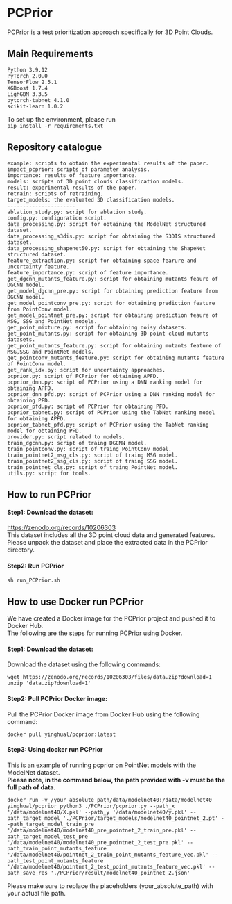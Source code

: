 # PCPrior
PCPrior is a test prioritization approach specifically for 3D Point Clouds.

## Main Requirements
    Python 3.9.12
    PyTorch 2.0.0
    TensorFlow 2.5.1
    XGBoost 1.7.4
    LighGBM 3.3.5
    pytorch-tabnet 4.1.0
    scikit-learn 1.0.2
To set up the environment, please run  
```pip install -r requirements.txt```

##  Repository catalogue
    example: scripts to obtain the experimental results of the paper.
    impact_pcprior: scripts of parameter analysis.
    importance: results of feature importance.
    models: scripts of 3D point clouds classification models.
    result: experimental results of the paper.
    retrain: scripts of retraining.
    target_models: the evaluated 3D classification models.
    ----------------------
    ablation_study.py: script for ablation study.
    config.py: configuration script.
    data_processing.py: script for obtaining the ModelNet structured dataset.
    data_processing_s3dis.py: script for obtaining the S3DIS structured dataset.
    data_processing_shapenet50.py: script for obtaining the ShapeNet structured dataset.
    feature_extraction.py: script for obtaining space fearure and uncertainty feature.
    feature_importance.py: script of feature importance.
    get_dgcnn_mutants_feature.py: script for obtaining mutants feaure of DGCNN model.
    get_model_dgcnn_pre.py: script for obtaining prediction feature from DGCNN model.
    get_model_pointconv_pre.py: script for obtaining prediction feature from PointConv model.
    get_model_pointnet_pre.py: script for obtaining prediction feaure of MSG, SSG and PointNet models.
    get_point_mixture.py: script for obtaining noisy datasets.
    get_point_mutants.py: script for obtaining 3D point cloud mutants datasets.
    get_point_mutants_feature.py: script for obtaining mutants feature of MSG,SSG and PointNet models.
    get_pointconv_mutants_feature.py: script for obtaining mutants feature of PointConv model.
    get_rank_idx.py: script for uncertainty approaches.
    pcprior.py: script of PCPrior for obtaining APFD.
    pcprior_dnn.py: script of PCPrior using a DNN ranking model for obtaining APFD.
    pcprior_dnn_pfd.py: script of PCPrior using a DNN ranking model for obtaining PFD.
    pcprior_pfd.py: script of PCPrior for obtaining PFD.
    pcprior_tabnet.py: script of PCPrior using the TabNet ranking model for obtaining APFD.
    pcprior_tabnet_pfd.py: script of PCPrior using the TabNet ranking model for obtaining PFD.
    provider.py: script related to models.
    train_dgcnn.py: script of traing DGCNN model.
    train_pointconv.py: script of traing PointConv model.
    train_pointnet2_msg_cls.py: script of traing MSG model.
    train_pointnet2_ssg_cls.py: script of traing SSG model.
    train_pointnet_cls.py: script of traing PointNet model.
    utils.py: script for tools.
    
## How to run PCPrior
#### Step1: Download the dataset:  
https://zenodo.org/records/10206303  
This dataset includes all the 3D point cloud data and generated features.   
Please unpack the dataset and place the extracted data in the PCPrior directory. 
#### Step2: Run PCPrior  
```sh run_PCPrior.sh```

## How to use Docker run PCPrior
We have created a Docker image for the PCPrior project and pushed it to Docker Hub.  
The following are the steps for running PCPrior using Docker.

#### Step1: Download the dataset: 
Download the dataset using the following commands:
```
wget https://zenodo.org/records/10206303/files/data.zip?download=1
unzip 'data.zip?download=1'
```
#### Step2: Pull PCPrior Docker image: 
Pull the PCPrior Docker image from Docker Hub using the following command:
```
docker pull yinghual/pcprior:latest
```
#### Step3: Using docker run PCPrior
This is an example of running pcprior on PointNet models with the ModelNet dataset.  
**Please note, in the command below, the path provided with -v must be the full path of data**.

```
docker run -v /your_absolute_path/data/modelnet40:/data/modelnet40 yinghual/pcprior python3 ./PCPrior/pcprior.py --path_x '/data/modelnet40/X.pkl' --path_y '/data/modelnet40/y.pkl' --path_target_model './PCPrior/target_models/modelnet40_pointnet_2.pt' --path_target_model_train_pre '/data/modelnet40/modelnet40_pre_pointnet_2_train_pre.pkl' --path_target_model_test_pre '/data/modelnet40/modelnet40_pre_pointnet_2_test_pre.pkl' --path_train_point_mutants_feature '/data/modelnet40/pointnet_2_train_point_mutants_feature_vec.pkl' --path_test_point_mutants_feature '/data/modelnet40/pointnet_2_test_point_mutants_feature_vec.pkl' --path_save_res './PCPrior/result/modelnet40_pointnet_2.json'
```
Please make sure to replace the placeholders (your_absolute_path) with your actual file path.
